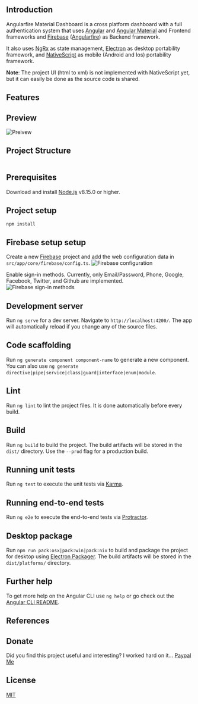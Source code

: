 ## Introduction
Angularfire Material Dashboard is a cross platform dashboard with a full authentication system that uses [Angular](https://angular.io/) and [Angular Material](https://material.angular.io/) and Frontend frameworks and [Firebase](https://firebase.google.com/) ([Angularfire](https://github.com/angular/angularfire2)) as Backend framework.

It also uses [NgRx](https://ngrx.github.io/) as state management, [Electron](https://electronjs.org) as desktop portability framework, and [NativeScript](https://www.nativescript.org/) as mobile (Android and Ios) portability framework.

**Note**: The project UI (html to xml) is not implemented with NativeScript yet, but it can easily
 be done as the source code is shared.

## Features

## Preview
![Preivew](http://vma.isocked.com//static/preview/01_preview.png)

## Project Structure
``` bash

```

## Prerequisites
Download and install [Node.js](https://nodejs.org/en/download/) v8.15.0 or higher.

## Project setup
```
npm install
```

## Firebase setup setup
Create a new [Firebase](https://console.firebase.google.com) project and add the web configuration data in `src/app/core/firebase/config.ts`.
![Firebase configuration](https://github.com/razvantomegea/angularfire-material-dashboard/blob/master/src/assets/img/firebase-config.png)

Enable sign-in methods. Currently, only Email/Password, Phone, Google, Facebook, Twitter, and Github are implemented.
![Firebase sign-in methods](https://github.com/razvantomegea/angularfire-material-dashboard/blob/master/src/assets/img/firebase-auth-methods.png)


## Development server

Run `ng serve` for a dev server. Navigate to `http://localhost:4200/`. The app will automatically reload if you change any of the source files.

## Code scaffolding

Run `ng generate component component-name` to generate a new component. You can also use `ng generate directive|pipe|service|class|guard|interface|enum|module`.

## Lint

Run `ng lint` to lint the project files. It is done automatically before every build.

## Build

Run `ng build` to build the project. The build artifacts will be stored in the `dist/` directory. Use the `--prod` flag for a production build.

## Running unit tests

Run `ng test` to execute the unit tests via [Karma](https://karma-runner.github.io).

## Running end-to-end tests

Run `ng e2e` to execute the end-to-end tests via [Protractor](http://www.protractortest.org/).

## Desktop package

Run `npm run pack:osx|pack:win|pack:nix` to build and package the project for desktop using 
[Electron Packager](https://electronjs.org/docs/tutorial/application-packaging). The build 
artifacts will be stored in the `dist/platforms/` directory.

## Further help

To get more help on the Angular CLI use `ng help` or go check out the [Angular CLI README](https://github.com/angular/angular-cli/blob/master/README.md).

## References

## Donate
Did you find this project useful and interesting? I worked hard on it...
[Paypal Me](https://paypal.me/razvantomegea)

## License

[MIT](https://github.com/razvantomegea/angularfire-material-dashboard/blob/master/LICENSE)